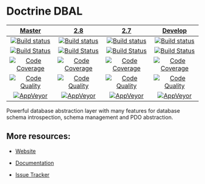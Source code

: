 # Doctrine DBAL

| [Master][Master] | [2.8][2.8] | [2.7][2.7] | [Develop][develop] |
|:----------------:|:----------:|:----------:|:--------------:|
| [![Build status][Master image]][Master] | [![Build status][2.8 image]][2.8] | [![Build status][2.7 image]][2.7] | [![Build status][develop image]][develop] |
| [![Build Status][ContinuousPHP image]][ContinuousPHP] | [![Build Status][ContinuousPHP 2.8 image]][ContinuousPHP] | [![Build Status][ContinuousPHP 2.7 image]][ContinuousPHP] | [![Build Status][ContinuousPHP develop image]][ContinuousPHP] |
| [![Code Coverage][Coverage image]][Scrutinizer Master] | [![Code Coverage][Coverage 2.8 image]][Scrutinizer 2.8] | [![Code Coverage][Coverage 2.7 image]][Scrutinizer 2.7] | [![Code Coverage][Coverage develop image]][Scrutinizer develop] |
| [![Code Quality][Quality image]][Scrutinizer Master] | [![Code Quality][Quality 2.8 image]][Scrutinizer 2.8] | [![Code Quality][Quality 2.7 image]][Scrutinizer 2.7] | [![Code Quality][Quality develop image]][Scrutinizer develop] |
| [![AppVeyor][AppVeyor master image]][AppVeyor master] | [![AppVeyor][AppVeyor 2.8 image]][AppVeyor 2.8] | [![AppVeyor][AppVeyor 2.7 image]][AppVeyor 2.7] | [![AppVeyor][AppVeyor develop image]][AppVeyor develop] |

Powerful database abstraction layer with many features for database schema introspection, schema management and PDO abstraction.

## More resources:

* [Website](http://www.doctrine-project.org/projects/dbal.html)
* [Documentation](http://docs.doctrine-project.org/projects/doctrine-dbal/en/latest/)
* [Issue Tracker](https://github.com/doctrine/dbal/issues)


  [Master image]: https://img.shields.io/travis/doctrine/dbal/master.svg?style=flat-square
  [Coverage image]: https://img.shields.io/scrutinizer/coverage/g/doctrine/dbal/master.svg?style=flat-square
  [Quality image]: https://img.shields.io/scrutinizer/g/doctrine/dbal/master.svg?style=flat-square
  [ContinuousPHP image]: https://img.shields.io/continuousphp/git-hub/doctrine/dbal/master.svg?style=flat-square
  [Master]: https://travis-ci.org/doctrine/dbal
  [Scrutinizer Master]: https://scrutinizer-ci.com/g/doctrine/dbal/
  [AppVeyor master]: https://ci.appveyor.com/project/doctrine/dbal/branch/master
  [AppVeyor master image]: https://ci.appveyor.com/api/projects/status/i88kitq8qpbm0vie/branch/master?svg=true
  [ContinuousPHP]: https://continuousphp.com/git-hub/doctrine/dbal
  [2.8 image]: https://img.shields.io/travis/doctrine/dbal/2.8.svg?style=flat-square
  [Coverage 2.8 image]: https://img.shields.io/scrutinizer/coverage/g/doctrine/dbal/2.8.svg?style=flat-square
  [Quality 2.8 image]: https://img.shields.io/scrutinizer/g/doctrine/dbal/2.8.svg?style=flat-square
  [ContinuousPHP 2.8 image]: https://img.shields.io/continuousphp/git-hub/doctrine/dbal/2.8.svg?style=flat-square
  [2.8]: https://github.com/doctrine/dbal/tree/2.8
  [Scrutinizer 2.8]: https://scrutinizer-ci.com/g/doctrine/dbal/?branch=2.8
  [AppVeyor 2.8]: https://ci.appveyor.com/project/doctrine/dbal/branch/2.8
  [AppVeyor 2.8 image]: https://ci.appveyor.com/api/projects/status/i88kitq8qpbm0vie/branch/2.8?svg=true
  [2.7 image]: https://img.shields.io/travis/doctrine/dbal/2.7.svg?style=flat-square
  [Coverage 2.7 image]: https://img.shields.io/scrutinizer/coverage/g/doctrine/dbal/2.7.svg?style=flat-square
  [Quality 2.7 image]: https://img.shields.io/scrutinizer/g/doctrine/dbal/2.7.svg?style=flat-square
  [ContinuousPHP 2.7 image]: https://img.shields.io/continuousphp/git-hub/doctrine/dbal/2.7.svg?style=flat-square
  [2.7]: https://github.com/doctrine/dbal/tree/2.7
  [Scrutinizer 2.7]: https://scrutinizer-ci.com/g/doctrine/dbal/?branch=2.7
  [AppVeyor 2.7]: https://ci.appveyor.com/project/doctrine/dbal/branch/2.7
  [AppVeyor 2.7 image]: https://ci.appveyor.com/api/projects/status/i88kitq8qpbm0vie/branch/2.7?svg=true
  [develop]: https://github.com/doctrine/dbal/tree/develop
  [develop image]: https://img.shields.io/travis/doctrine/dbal/develop.svg?style=flat-square
  [Coverage develop image]: https://img.shields.io/scrutinizer/coverage/g/doctrine/dbal/develop.svg?style=flat-square
  [Quality develop image]: https://img.shields.io/scrutinizer/g/doctrine/dbal/develop.svg?style=flat-square
  [ContinuousPHP develop image]: https://img.shields.io/continuousphp/git-hub/doctrine/dbal/develop.svg?style=flat-square
  [develop]: https://github.com/doctrine/dbal/tree/develop
  [Scrutinizer develop]: https://scrutinizer-ci.com/g/doctrine/dbal/?branch=develop
  [AppVeyor develop]: https://ci.appveyor.com/project/doctrine/dbal/branch/develop
  [AppVeyor develop image]: https://ci.appveyor.com/api/projects/status/i88kitq8qpbm0vie/branch/develop?svg=true
